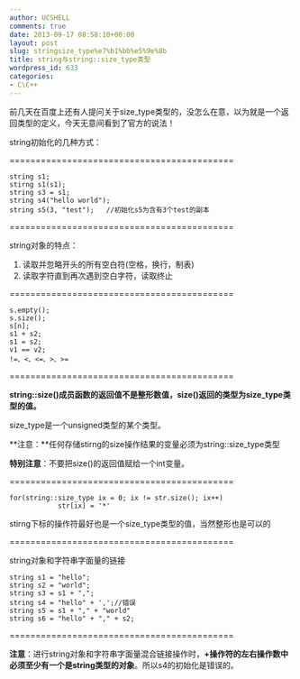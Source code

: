 ```yaml
---
author: UCSHELL
comments: true
date: 2013-09-17 08:58:10+00:00
layout: post
slug: stringsize_type%e7%b1%bb%e5%9e%8b
title: string与string::size_type类型
wordpress_id: 633
categories:
- C\C++
---
```


前几天在百度上还有人提问关于size_type类型的，没怎么在意，以为就是一个返回类型的定义，今天无意间看到了官方的说法！

string初始化的几种方式：

===========================================

    string s1;
    stirng s1(s1);
    string s3 = s1;
    string s4("hello world");
    string s5(3, "test");	//初始化s5为含有3个test的副本

===========================================

string对象的特点：
1. 读取并忽略开头的所有空白符(空格，换行，制表)
2. 读取字符直到再次遇到空白字符，读取终止

===========================================

    s.empty();
    s.size();
    s[n];
    s1 + s2;
    s1 = s2;
    v1 == v2;
    !=、<、<=、>、>=
===========================================

**string::size()成员函数的返回值不是整形数值，size()返回的类型为size_type类型的值。**

size_type是一个unsigned类型的某个类型。

**注意：**任何存储stirng的size操作结果的变量必须为string::size_type类型

**特别注意**：不要把size()的返回值赋给一个int变量。

===========================================

    
    for(string::size_type ix = 0; ix != str.size(); ix++)
      			str[ix] = '*'


stirng下标的操作符最好也是一个size_type类型的值，当然整形也是可以的

===========================================

string对象和字符串字面量的链接

    
    string s1 = "hello";
    string s2 = "world";
    string s3 = s1 + ",";
    string s4 = "hello" + ',';//错误
    string s5 = s1 + "," + "world"
    string s6 = "hello" + "," + s2;


===========================================

**注意**：进行string对象和字符串字面量混合链接操作时，**+操作符的左右操作数中必须至少有一个是string类型的对象**。所以s4的初始化是错误的。
